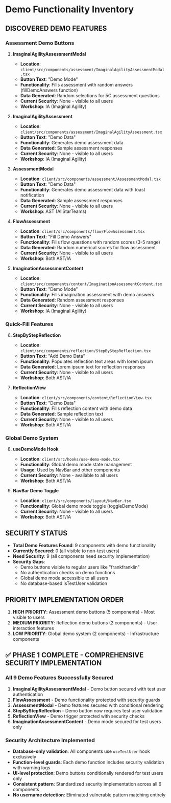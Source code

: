 # Demo Functionality Inventory

## DISCOVERED DEMO FEATURES

### Assessment Demo Buttons
1. **ImaginalAgilityAssessmentModal**
   - **Location**: `client/src/components/assessment/ImaginalAgilityAssessmentModal.tsx`
   - **Button Text**: "Demo Mode"
   - **Functionality**: Fills assessment with random answers (fillDemoAnswers function)
   - **Data Generated**: Random selections for 5C assessment questions
   - **Current Security**: None - visible to all users
   - **Workshop**: IA (Imaginal Agility)

2. **ImaginalAgilityAssessment**
   - **Location**: `client/src/components/assessment/ImaginalAgilityAssessment.tsx`
   - **Button Text**: "Demo Data"
   - **Functionality**: Generates demo assessment data
   - **Data Generated**: Sample assessment responses
   - **Current Security**: None - visible to all users
   - **Workshop**: IA (Imaginal Agility)

3. **AssessmentModal**
   - **Location**: `client/src/components/assessment/AssessmentModal.tsx`
   - **Button Text**: "Demo Data"
   - **Functionality**: Generates demo assessment data with toast notification
   - **Data Generated**: Sample assessment responses
   - **Current Security**: None - visible to all users
   - **Workshop**: AST (AllStarTeams)

4. **FlowAssessment**
   - **Location**: `client/src/components/flow/FlowAssessment.tsx`
   - **Button Text**: "Fill Demo Answers"
   - **Functionality**: Fills flow questions with random scores (3-5 range)
   - **Data Generated**: Random numerical scores for flow assessment
   - **Current Security**: None - visible to all users
   - **Workshop**: Both AST/IA

5. **ImaginationAssessmentContent**
   - **Location**: `client/src/components/content/ImaginationAssessmentContent.tsx`
   - **Button Text**: "Demo Mode"
   - **Functionality**: Fills imagination assessment with demo answers
   - **Data Generated**: Random assessment responses
   - **Current Security**: None - visible to all users
   - **Workshop**: IA (Imaginal Agility)

### Quick-Fill Features
6. **StepByStepReflection**
   - **Location**: `client/src/components/reflection/StepByStepReflection.tsx`
   - **Button Text**: "Add Demo Data"
   - **Functionality**: Populates reflection text areas with lorem ipsum
   - **Data Generated**: Lorem ipsum text for reflection responses
   - **Current Security**: None - visible to all users
   - **Workshop**: Both AST/IA

7. **ReflectionView**
   - **Location**: `client/src/components/content/ReflectionView.tsx`
   - **Button Text**: "Demo Data"
   - **Functionality**: Fills reflection content with demo data
   - **Data Generated**: Sample reflection text
   - **Current Security**: None - visible to all users
   - **Workshop**: Both AST/IA

### Global Demo System
8. **useDemoMode Hook**
   - **Location**: `client/src/hooks/use-demo-mode.tsx`
   - **Functionality**: Global demo mode state management
   - **Usage**: Used by NavBar and other components
   - **Current Security**: None - available to all users
   - **Workshop**: Both AST/IA

9. **NavBar Demo Toggle**
   - **Location**: `client/src/components/layout/NavBar.tsx`
   - **Functionality**: Global demo mode toggle (toggleDemoMode)
   - **Current Security**: None - visible to all users
   - **Workshop**: Both AST/IA

## SECURITY STATUS
- **Total Demo Features Found**: 9 components with demo functionality
- **Currently Secured**: 0 (all visible to non-test users)
- **Need Security**: 9 (all components need security implementation)
- **Security Gaps**: 
  - Demo buttons visible to regular users like "frankfranklin"
  - No authentication checks on demo functions
  - Global demo mode accessible to all users
  - No database-based isTestUser validation

## PRIORITY IMPLEMENTATION ORDER
1. **HIGH PRIORITY**: Assessment demo buttons (5 components) - Most visible to users
2. **MEDIUM PRIORITY**: Reflection demo buttons (2 components) - User interaction features
3. **LOW PRIORITY**: Global demo system (2 components) - Infrastructure components

## ✅ PHASE 1 COMPLETE - COMPREHENSIVE SECURITY IMPLEMENTATION

### All 9 Demo Features Successfully Secured
1. **ImaginalAgilityAssessmentModal** - Demo button secured with test user authentication
2. **FlowAssessment** - Demo functionality protected with security guards
3. **AssessmentModal** - Demo features secured with conditional rendering
4. **StepByStepReflection** - Demo button now requires test user validation
5. **ReflectionView** - Demo trigger protected with security checks
6. **ImaginationAssessmentContent** - Demo mode secured for test users only

### Security Architecture Implemented
- **Database-only validation**: All components use `useTestUser` hook exclusively
- **Function-level guards**: Each demo function includes security validation with warning logs
- **UI-level protection**: Demo buttons conditionally rendered for test users only
- **Consistent pattern**: Standardized security implementation across all 6 components
- **No username detection**: Eliminated vulnerable pattern matching entirely